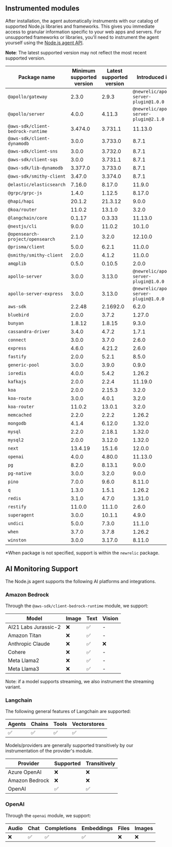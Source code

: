 ## Instrumented modules

After installation, the agent automatically instruments with our catalog of
supported Node.js libraries and frameworks. This gives you immediate access to
granular information specific to your web apps and servers.  For unsupported
frameworks or libraries, you'll need to instrument the agent yourself using the
[Node.js agent API](https://newrelic.github.io/node-newrelic/API.html).

**Note**: The latest supported version may not reflect the most recent supported
version.

| Package name | Minimum supported version | Latest supported version | Introduced in* |
| --- | --- | --- | --- |
| `@apollo/gateway` | 2.3.0 | 2.9.3 | `@newrelic/apollo-server-plugin@1.0.0` |
| `@apollo/server` | 4.0.0 | 4.11.3 | `@newrelic/apollo-server-plugin@2.1.0` |
| `@aws-sdk/client-bedrock-runtime` | 3.474.0 | 3.731.1 | 11.13.0 |
| `@aws-sdk/client-dynamodb` | 3.0.0 | 3.733.0 | 8.7.1 |
| `@aws-sdk/client-sns` | 3.0.0 | 3.732.0 | 8.7.1 |
| `@aws-sdk/client-sqs` | 3.0.0 | 3.731.1 | 8.7.1 |
| `@aws-sdk/lib-dynamodb` | 3.377.0 | 3.733.0 | 8.7.1 |
| `@aws-sdk/smithy-client` | 3.47.0 | 3.374.0 | 8.7.1 |
| `@elastic/elasticsearch` | 7.16.0 | 8.17.0 | 11.9.0 |
| `@grpc/grpc-js` | 1.4.0 | 1.12.5 | 8.17.0 |
| `@hapi/hapi` | 20.1.2 | 21.3.12 | 9.0.0 |
| `@koa/router` | 11.0.2 | 13.1.0 | 3.2.0 |
| `@langchain/core` | 0.1.17 | 0.3.33 | 11.13.0 |
| `@nestjs/cli` | 9.0.0 | 11.0.2 | 10.1.0 |
| `@opensearch-project/opensearch` | 2.1.0 | 3.2.0 | 12.10.0 |
| `@prisma/client` | 5.0.0 | 6.2.1 | 11.0.0 |
| `@smithy/smithy-client` | 2.0.0 | 4.1.2 | 11.0.0 |
| `amqplib` | 0.5.0 | 0.10.5 | 2.0.0 |
| `apollo-server` | 3.0.0 | 3.13.0 | `@newrelic/apollo-server-plugin@1.0.0` |
| `apollo-server-express` | 3.0.0 | 3.13.0 | `@newrelic/apollo-server-plugin@1.0.0` |
| `aws-sdk` | 2.2.48 | 2.1692.0 | 6.2.0 |
| `bluebird` | 2.0.0 | 3.7.2 | 1.27.0 |
| `bunyan` | 1.8.12 | 1.8.15 | 9.3.0 |
| `cassandra-driver` | 3.4.0 | 4.7.2 | 1.7.1 |
| `connect` | 3.0.0 | 3.7.0 | 2.6.0 |
| `express` | 4.6.0 | 4.21.2 | 2.6.0 |
| `fastify` | 2.0.0 | 5.2.1 | 8.5.0 |
| `generic-pool` | 3.0.0 | 3.9.0 | 0.9.0 |
| `ioredis` | 4.0.0 | 5.4.2 | 1.26.2 |
| `kafkajs` | 2.0.0 | 2.2.4 | 11.19.0 |
| `koa` | 2.0.0 | 2.15.3 | 3.2.0 |
| `koa-route` | 3.0.0 | 4.0.1 | 3.2.0 |
| `koa-router` | 11.0.2 | 13.0.1 | 3.2.0 |
| `memcached` | 2.2.0 | 2.2.2 | 1.26.2 |
| `mongodb` | 4.1.4 | 6.12.0 | 1.32.0 |
| `mysql` | 2.2.0 | 2.18.1 | 1.32.0 |
| `mysql2` | 2.0.0 | 3.12.0 | 1.32.0 |
| `next` | 13.4.19 | 15.1.6 | 12.0.0 |
| `openai` | 4.0.0 | 4.80.0 | 11.13.0 |
| `pg` | 8.2.0 | 8.13.1 | 9.0.0 |
| `pg-native` | 3.0.0 | 3.2.0 | 9.0.0 |
| `pino` | 7.0.0 | 9.6.0 | 8.11.0 |
| `q` | 1.3.0 | 1.5.1 | 1.26.2 |
| `redis` | 3.1.0 | 4.7.0 | 1.31.0 |
| `restify` | 11.0.0 | 11.1.0 | 2.6.0 |
| `superagent` | 3.0.0 | 10.1.1 | 4.9.0 |
| `undici` | 5.0.0 | 7.3.0 | 11.1.0 |
| `when` | 3.7.0 | 3.7.8 | 1.26.2 |
| `winston` | 3.0.0 | 3.17.0 | 8.11.0 |

*When package is not specified, support is within the `newrelic` package.

## AI Monitoring Support

The Node.js agent supports the following AI platforms and integrations.

### Amazon Bedrock

Through the `@aws-sdk/client-bedrock-runtime` module, we support:

| Model | Image | Text | Vision |
| --- | --- | --- | --- |
| AI21 Labs Jurassic-2 | ❌ | ✅ | - |
| Amazon Titan | ❌ | ✅ | - |
| Anthropic Claude | ❌ | ✅ | ❌ |
| Cohere | ❌ | ✅ | - |
| Meta Llama2 | ❌ | ✅ | - |
| Meta Llama3 | ❌ | ✅ | - |

Note: if a model supports streaming, we also instrument the streaming variant.


### Langchain

The following general features of Langchain are supported:

| Agents | Chains | Tools | Vectorstores |
| --- | --- | --- | --- |
| ✅ | ✅ | ✅ | ✅ |

Models/providers are generally supported transitively by our instrumentation of the provider's module.

| Provider | Supported | Transitively |
| --- | --- | --- |
| Azure OpenAI | ❌ | ❌ |
| Amazon Bedrock | ❌ | ❌ |
| OpenAI | ✅ | ✅ |


### OpenAI

Through the `openai` module, we support:

| Audio | Chat | Completions | Embeddings | Files | Images |
| --- | --- | --- | --- | --- | --- |
| ❌ | ✅ | ✅ | ✅ | ❌ | ❌ |

